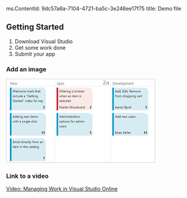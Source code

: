 ﻿ms.ContentId: 9dc57a6a-7104-4721-ba5c-3e246ee17f75 
title: Demo file


## Getting Started ##
1. Download Visual Studio
2. Get some work done
3. Submit your app

### Add an image

![](.\media\kanban.jpg)

### Link to a video

[Video: Managing Work in Visual Studio Online](http://channel9.msdn.com/Events/Visual-Studio/Connect-event-2014/212 "Video: Managing Work in Visual Studio Online")
